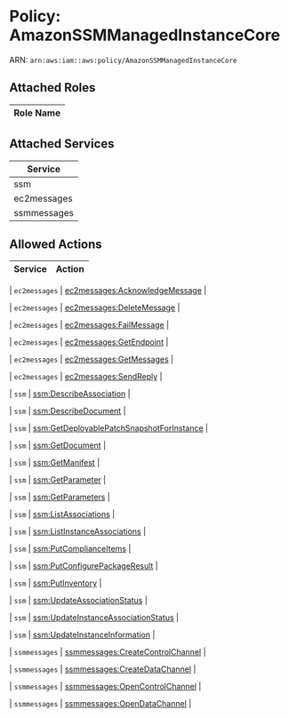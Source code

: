 # Policy: AmazonSSMManagedInstanceCore

ARN: `arn:aws:iam::aws:policy/AmazonSSMManagedInstanceCore`

## Attached Roles

| Role Name |
|-----------|
## Attached Services

| Service |
|---------|
| ssm |
| ec2messages |
| ssmmessages |

## Allowed Actions

| Service | Action |
|:-------:|--------|

| `ec2messages` | [ec2messages:AcknowledgeMessage](../actions.md#ec2messages:acknowledgemessage) |

| `ec2messages` | [ec2messages:DeleteMessage](../actions.md#ec2messages:deletemessage) |

| `ec2messages` | [ec2messages:FailMessage](../actions.md#ec2messages:failmessage) |

| `ec2messages` | [ec2messages:GetEndpoint](../actions.md#ec2messages:getendpoint) |

| `ec2messages` | [ec2messages:GetMessages](../actions.md#ec2messages:getmessages) |

| `ec2messages` | [ec2messages:SendReply](../actions.md#ec2messages:sendreply) |

| `ssm` | [ssm:DescribeAssociation](../actions.md#ssm:describeassociation) |

| `ssm` | [ssm:DescribeDocument](../actions.md#ssm:describedocument) |

| `ssm` | [ssm:GetDeployablePatchSnapshotForInstance](../actions.md#ssm:getdeployablepatchsnapshotforinstance) |

| `ssm` | [ssm:GetDocument](../actions.md#ssm:getdocument) |

| `ssm` | [ssm:GetManifest](../actions.md#ssm:getmanifest) |

| `ssm` | [ssm:GetParameter](../actions.md#ssm:getparameter) |

| `ssm` | [ssm:GetParameters](../actions.md#ssm:getparameters) |

| `ssm` | [ssm:ListAssociations](../actions.md#ssm:listassociations) |

| `ssm` | [ssm:ListInstanceAssociations](../actions.md#ssm:listinstanceassociations) |

| `ssm` | [ssm:PutComplianceItems](../actions.md#ssm:putcomplianceitems) |

| `ssm` | [ssm:PutConfigurePackageResult](../actions.md#ssm:putconfigurepackageresult) |

| `ssm` | [ssm:PutInventory](../actions.md#ssm:putinventory) |

| `ssm` | [ssm:UpdateAssociationStatus](../actions.md#ssm:updateassociationstatus) |

| `ssm` | [ssm:UpdateInstanceAssociationStatus](../actions.md#ssm:updateinstanceassociationstatus) |

| `ssm` | [ssm:UpdateInstanceInformation](../actions.md#ssm:updateinstanceinformation) |

| `ssmmessages` | [ssmmessages:CreateControlChannel](../actions.md#ssmmessages:createcontrolchannel) |

| `ssmmessages` | [ssmmessages:CreateDataChannel](../actions.md#ssmmessages:createdatachannel) |

| `ssmmessages` | [ssmmessages:OpenControlChannel](../actions.md#ssmmessages:opencontrolchannel) |

| `ssmmessages` | [ssmmessages:OpenDataChannel](../actions.md#ssmmessages:opendatachannel) |
